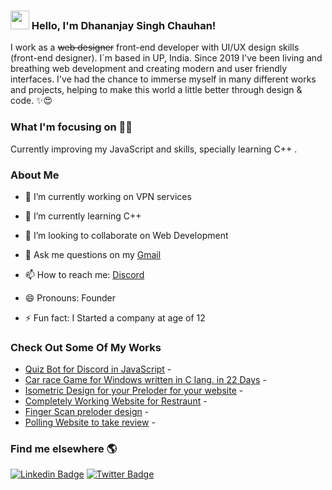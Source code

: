 ### <img src="https://media.giphy.com/media/hvRJCLFzcasrR4ia7z/giphy.gif" width="30px"> Hello, I'm Dhananjay Singh Chauhan! 

I work as a ~~web designer~~ front-end developer with UI/UX design skills (front-end designer). I´m based in UP, India. Since 2019 I've been living and breathing web development and creating modern and user friendly interfaces. I've had the chance to immerse myself in many different works and projects, helping to make this world a little better through design & code. ✨😍
### What I'm focusing on 👨‍💻 
Currently improving my JavaScript and skills, specially learning C++ .<br />
<!-- BLOG-POST-LIST:START -->
### About Me
- 🔭 I’m currently working on VPN services 

- 🌱 I’m currently learning C++

- 👯 I’m looking to collaborate on Web Development 

- 💬 Ask me questions on my [Gmail](singhdschauhan10@gmail.com) 

- 📫 How to reach me: [Discord](https://discord.gg/AMEbC75Nuf)

- 😄 Pronouns: Founder

- ⚡ Fun fact: I Started a company at age of 12


### Check Out Some Of My Works 
- [Quiz Bot for Discord in JavaScript](https//github.com/DsChauhan08/Discord-Trivia-Bot) - 
- [Car race Game for Windows written in C lang. in 22 Days](https://github.com/DsChauhan08/Car_Race) - 
- [Isometric Design for your Preloder for your website](https://github.com/DsChauhan08/Isometric_design) -
- [Completely Working Website for Restraunt](http://www.freshmenu.com/) -
- [Finger Scan preloder design](https://github.com/DsChauhan08/Fingerprint_Scan_Animation) -
- [Polling Website to take review](https://polls22.000webhostapp.com/) - 
<!-- BLOG-POST-LIST:END --> 
### Find me elsewhere 🌎 
[![Linkedin Badge](https://img.shields.io/badge/-LinkedIn-blue?style=flat-square&logo=Linkedin&logoColor=white&link=https://www.linkedin.com/in/harshkumarkhatri/)](https://www.linkedin.com/in/dhananjay-chauhan-b010a5238)                           [![Twitter Badge](https://img.shields.io/badge/-Twitter-1ca0f1?style=flat-square&labelColor=1ca0f1&logo=twitter&logoColor=white&link=https://twitter.com/_diogorodrigues)](https://twitter.com/DsChauhan08)
